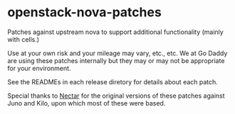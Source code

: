 # openstack-nova-patches
Patches against upstream nova to support additional functionality (mainly with cells.)

Use at your own risk and your mileage may vary, etc., etc.  We at Go Daddy are
using these patches internally but they may or may not be appropriate for your
environment.

See the READMEs in each release diretory for details about each patch.

Special thanks to [Nectar](https://nectar.org.au/) for the original versions of these
patches against Juno and Kilo, upon which most of these were based.
 
